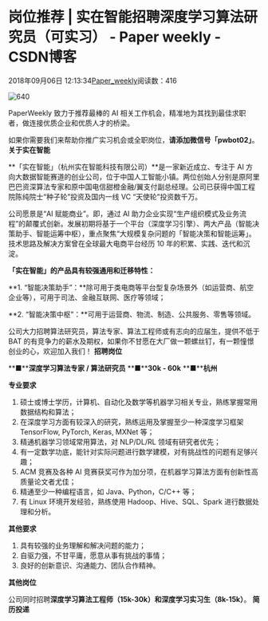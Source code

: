 
# 岗位推荐 | 实在智能招聘深度学习算法研究员（可实习） - Paper weekly - CSDN博客


2018年09月06日 12:13:34[Paper_weekly](https://me.csdn.net/c9Yv2cf9I06K2A9E)阅读数：416


![640](https://ss.csdn.net/p?https://mmbiz.qpic.cn/mmbiz_gif/VBcD02jFhgm9RFr5icmiaj0bibJxUeIGdAFHNM4G6PJEiccw293RuVnOiadQ4zcdibdJa5FFfn0ZMgpbKib4AAKD8dm2w/640)

PaperWeekly 致力于推荐最棒的 AI 相关工作机会，精准地为其找到最佳求职者，做连接优质企业和优质人才的桥梁。

如果你需要我们来帮助你推广实习机会或全职岗位，**请添加微信号「pwbot02」**。
**关于实在智能**

**「实在智能」（杭州实在智能科技有限公司）**是一家新近成立、专注于 AI 方向大数据智能赛道的创业公司，位于中国人工智能小镇。两位创始人分别是原阿里巴巴资深算法专家和原中国电信甜橙金融/翼支付副总经理。公司已获得中国工程院陈纯院士“种子轮”投资及国内一线 VC “天使轮”投资数千万。

公司愿景是“AI 赋能商业”。即，通过 AI 助力企业实现“生产组织模式及业务流程”的颠覆式创新。发展初期将基于一个平台（深度学习引擎）、两大产品（智能决策助手、智能运筹中枢），重点聚焦“大规模复杂问题的「智能决策和智能运筹」。技术思路及解决方案曾在全球最大电商平台经历 10 年的积累、实践、迭代和沉淀。

**「实在智能」的产品具有较强通用和迁移特性：**

**1. “智能决策助手”：**除可用于类电商等平台型复杂场景外（如运营商、航空企业等），可用于司法、金融互联网、医疗等领域；

**2. “智能决策中枢”：**可用于运营商、物流、制造、公共服务、零售等领域。

公司大力招聘算法研究员，算法专家、算法工程师或有志向的应届生，提供不低于 BAT 的有竞争力的薪水及期权，如果你不甘愿在大厂做一颗螺丝钉，有一颗憧憬创业的心，欢迎加入我们！
**招聘岗位**

**■****深度学习算法专家 / 算法研究员**
**■****30k - 60k**
**■****杭州**

**专业要求**

1. 硕士或博士学历，计算机、自动化及数学等机器学习相关专业，熟练掌握常用数据结构和算法；
2. 在深度学习方面有较深入的研究，熟练运用及掌握至少一种深度学习框架TensorFlow, PyTorch, Keras, MXNet 等；
3. 精通机器学习领域常用算法，对 NLP/DL/RL 领域有研究者优先；
4. 有一定数学功底，能针对实际问题进行数学建模，对有挑战性的问题有足够兴趣；
5. ACM 竞赛及各种 AI 竞赛获奖可作为加分项，在机器学习算法方面有创新性高质量论文者尤佳；
6. 精通至少一种编程语言，如 Java、Python，C/C++ 等；
7. 有 Linux 环境开发经验，熟练使用 Hadoop、Hive、SQL、Spark 进行数据处理和分析。

**其他要求**

1. 具有较强的业务理解和解决问题的能力；
2. 自驱力强，不甘平庸，愿意从事有挑战的事情；
3. 良好的创新意识、沟通能力、团队合作精神。

**其他岗位**

公司同时招聘**深度学习算法工程师（15k-30k）**和**深度学习实习生（8k-15k）**。
**简历投递**


